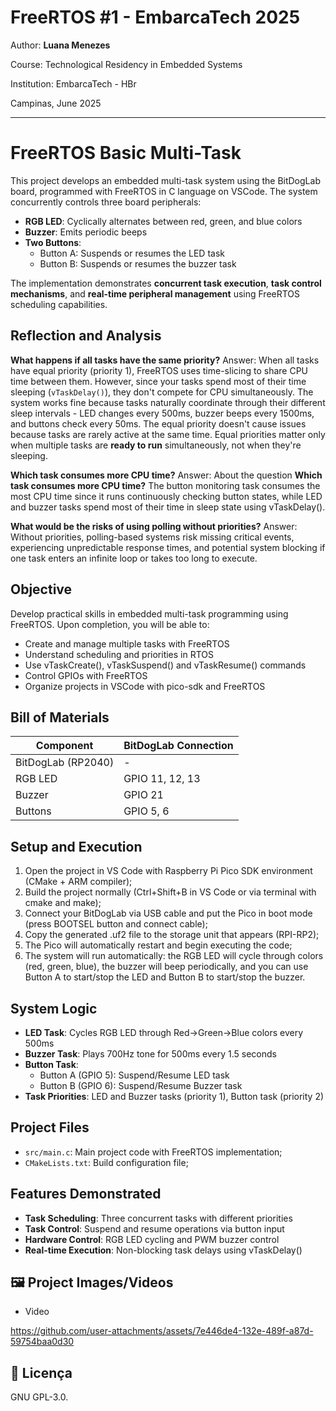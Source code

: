 
# FreeRTOS #1 - EmbarcaTech 2025

Author: **Luana Menezes**

Course: Technological Residency in Embedded Systems

Institution: EmbarcaTech - HBr

Campinas, June 2025

---

# FreeRTOS Basic Multi-Task

This project develops an embedded multi-task system using the BitDogLab board, programmed with FreeRTOS in C language on VSCode. The system concurrently controls three board peripherals:

- **RGB LED**: Cyclically alternates between red, green, and blue colors
- **Buzzer**: Emits periodic beeps 
- **Two Buttons**: 
  - Button A: Suspends or resumes the LED task
  - Button B: Suspends or resumes the buzzer task

The implementation demonstrates **concurrent task execution**, **task control mechanisms**, and **real-time peripheral management** using FreeRTOS scheduling capabilities.

## Reflection and Analysis

**What happens if all tasks have the same priority?**
Answer: When all tasks have equal priority (priority 1), FreeRTOS uses time-slicing to share CPU time between them. However, since your tasks spend most of their time sleeping (`vTaskDelay()`), they don't compete for CPU simultaneously. The system works fine because tasks naturally coordinate through their different sleep intervals - LED changes every 500ms, buzzer beeps every 1500ms, and buttons check every 50ms. The equal priority doesn't cause issues because tasks are rarely active at the same time. Equal priorities matter only when multiple tasks are **ready to run** simultaneously, not when they're sleeping.

**Which task consumes more CPU time?**
Answer: About the question **Which task consumes more CPU time?** 
The button monitoring task consumes the most CPU time since it runs continuously checking button states, while LED and buzzer tasks spend most of their time in sleep state using vTaskDelay().


**What would be the risks of using polling without priorities?**
Answer: Without priorities, polling-based systems risk missing critical events, experiencing unpredictable response times, and potential system blocking if one task enters an infinite loop or takes too long to execute.


## Objective

Develop practical skills in embedded multi-task programming using FreeRTOS. Upon completion, you will be able to:

- Create and manage multiple tasks with FreeRTOS
- Understand scheduling and priorities in RTOS
- Use vTaskCreate(), vTaskSuspend() and vTaskResume() commands
- Control GPIOs with FreeRTOS
- Organize projects in VSCode with pico-sdk and FreeRTOS

## Bill of Materials

| Component             | BitDogLab Connection      |
|-----------------------|---------------------------|
| BitDogLab (RP2040)    | -                         |
| RGB LED               | GPIO 11, 12, 13           |
| Buzzer                | GPIO 21                   |
| Buttons               | GPIO 5, 6                 |

## Setup and Execution

1. Open the project in VS Code with Raspberry Pi Pico SDK environment (CMake + ARM compiler);
2. Build the project normally (Ctrl+Shift+B in VS Code or via terminal with cmake and make);
3. Connect your BitDogLab via USB cable and put the Pico in boot mode (press BOOTSEL button and connect cable);
4. Copy the generated .uf2 file to the storage unit that appears (RPI-RP2);
5. The Pico will automatically restart and begin executing the code;
6. The system will run automatically: the RGB LED will cycle through colors (red, green, blue), the buzzer will beep periodically, and you can use Button A to start/stop the LED and Button B to start/stop the buzzer.


## System Logic

- **LED Task**: Cycles RGB LED through Red→Green→Blue colors every 500ms
- **Buzzer Task**: Plays 700Hz tone for 500ms every 1.5 seconds  
- **Button Task**: 
  - Button A (GPIO 5): Suspend/Resume LED task
  - Button B (GPIO 6): Suspend/Resume Buzzer task
- **Task Priorities**: LED and Buzzer tasks (priority 1), Button task (priority 2)

## Project Files

- `src/main.c`: Main project code with FreeRTOS implementation;
- `CMakeLists.txt`: Build configuration file;

## Features Demonstrated

- **Task Scheduling**: Three concurrent tasks with different priorities
- **Task Control**: Suspend and resume operations via button input
- **Hardware Control**: RGB LED cycling and PWM buzzer control
- **Real-time Execution**: Non-blocking task delays using vTaskDelay()

## 🖼️ Project Images/Videos

- Video
  
https://github.com/user-attachments/assets/7e446de4-132e-489f-a87d-59754baa0d30

## 📜 Licença
GNU GPL-3.0.
